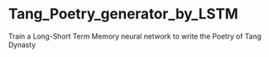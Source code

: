# Tang_Poetry_generator_by_LSTM
Train a Long-Short Term Memory neural network to write the Poetry of Tang Dynasty

